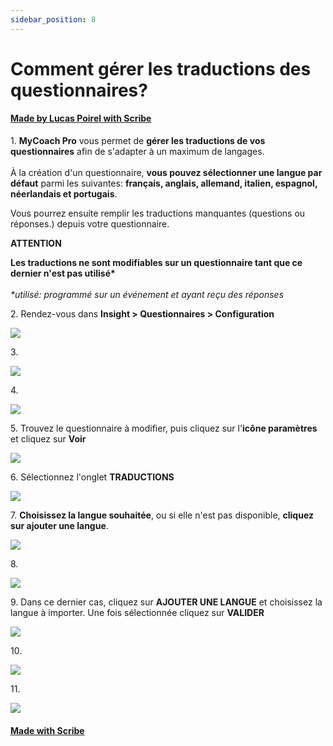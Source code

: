 ```yaml
---
sidebar_position: 8
---
```


# Comment gérer les traductions des questionnaires?
#### [Made by Lucas Poirel with Scribe](https://scribehow.com/shared/Comment_grer_les_traductions_des_questionnaires__cpJVnSKATl-zR5XR7Q53SQ)


1\. **MyCoach Pro** vous permet de **gérer les traductions de vos questionnaires** afin de s'adapter à un maximum de langages.\
\
À la création d'un questionnaire, **vous pouvez sélectionner une langue par défaut** parmi les suivantes: **français, anglais, allemand, italien, espagnol, néerlandais et portugais**.

Vous pourrez ensuite remplir les traductions manquantes (questions ou réponses.) depuis votre questionnaire.

**ATTENTION**

**Les traductions ne sont modifiables sur un questionnaire tant que ce dernier n'est pas utilisé\***\
\
*\*utilisé: programmé sur un événement et ayant reçu des réponses*


2\. Rendez-vous dans **Insight &gt; Questionnaires &gt; Configuration**

![](https://ajeuwbhvhr.cloudimg.io/colony-recorder.s3.amazonaws.com/files/2023-10-10/466dde17-9584-47be-ac78-b24116267b45/ascreenshot.jpeg?tl_px=0,261&br_px=1376,1030&force_format=png&width=1120.0&wat=1&wat_opacity=1&wat_gravity=northwest&wat_url=https://colony-recorder.s3.amazonaws.com/images/watermarks/F43F5E_standard.png&wat_pad=318,277)


3\. 

![](https://ajeuwbhvhr.cloudimg.io/colony-recorder.s3.amazonaws.com/files/2023-10-10/f1f9a2a3-c5e3-4938-85d0-a2b33e265c3c/ascreenshot.jpeg?tl_px=0,331&br_px=1376,1100&force_format=png&width=1120.0&wat=1&wat_opacity=1&wat_gravity=northwest&wat_url=https://colony-recorder.s3.amazonaws.com/images/watermarks/F43F5E_standard.png&wat_pad=136,276)


4\. 

![](https://ajeuwbhvhr.cloudimg.io/colony-recorder.s3.amazonaws.com/files/2023-10-10/799ae956-cdb0-4933-82ba-f73646768284/ascreenshot.jpeg?tl_px=859,0&br_px=2236,769&force_format=png&width=1120.0&wat=1&wat_opacity=1&wat_gravity=northwest&wat_url=https://colony-recorder.s3.amazonaws.com/images/watermarks/F43F5E_standard.png&wat_pad=524,149)


5\. Trouvez le questionnaire à modifier, puis cliquez sur l'**icône paramètres** et cliquez sur **Voir**

![](https://ajeuwbhvhr.cloudimg.io/colony-recorder.s3.amazonaws.com/files/2023-10-10/6bde15ed-044a-4bd1-9150-df04d242434b/ascreenshot.jpeg?tl_px=1459,402&br_px=2836,1171&force_format=png&width=1120.0&wat=1&wat_opacity=1&wat_gravity=northwest&wat_url=https://colony-recorder.s3.amazonaws.com/images/watermarks/F43F5E_standard.png&wat_pad=875,277)


6\. Sélectionnez l'onglet **TRADUCTIONS**

![](https://ajeuwbhvhr.cloudimg.io/colony-recorder.s3.amazonaws.com/files/2023-10-10/bd54df29-34f1-4b19-a64b-9a9efeecc927/ascreenshot.jpeg?tl_px=925,0&br_px=2302,769&force_format=png&width=1120.0&wat=1&wat_opacity=1&wat_gravity=northwest&wat_url=https://colony-recorder.s3.amazonaws.com/images/watermarks/F43F5E_standard.png&wat_pad=524,169)


7\. **Choisissez la langue souhaitée**, ou si elle n'est pas disponible, **cliquez sur ajouter une langue**.

![](https://ajeuwbhvhr.cloudimg.io/colony-recorder.s3.amazonaws.com/files/2023-10-10/0aa59b42-30c4-454d-bafa-541d1e66ea0f/ascreenshot.jpeg?tl_px=963,355&br_px=2340,1124&force_format=png&width=1120.0&wat=1&wat_opacity=1&wat_gravity=northwest&wat_url=https://colony-recorder.s3.amazonaws.com/images/watermarks/F43F5E_standard.png&wat_pad=523,277)


8\. 

![](https://ajeuwbhvhr.cloudimg.io/colony-recorder.s3.amazonaws.com/files/2023-10-10/0c666d27-2ccf-445c-9c3c-2532240730d0/ascreenshot.jpeg?tl_px=986,304&br_px=2363,1073&force_format=png&width=1120.0&wat=1&wat_opacity=1&wat_gravity=northwest&wat_url=https://colony-recorder.s3.amazonaws.com/images/watermarks/F43F5E_standard.png&wat_pad=524,277)


9\. Dans ce dernier cas, cliquez sur **AJOUTER UNE LANGUE** et choisissez la langue à importer. Une fois sélectionnée cliquez sur **VALIDER**

![](https://ajeuwbhvhr.cloudimg.io/colony-recorder.s3.amazonaws.com/files/2023-10-10/2e970073-2733-4a41-94f0-9dba6d2caf70/ascreenshot.jpeg?tl_px=1459,208&br_px=2836,977&force_format=png&width=1120.0&wat=1&wat_opacity=1&wat_gravity=northwest&wat_url=https://colony-recorder.s3.amazonaws.com/images/watermarks/F43F5E_standard.png&wat_pad=869,277)


10\. 

![](https://ajeuwbhvhr.cloudimg.io/colony-recorder.s3.amazonaws.com/files/2023-10-10/a52be846-695c-4303-a3da-eebdd11f7524/ascreenshot.jpeg?tl_px=411,547&br_px=1788,1316&force_format=png&width=1120.0&wat=1&wat_opacity=1&wat_gravity=northwest&wat_url=https://colony-recorder.s3.amazonaws.com/images/watermarks/F43F5E_standard.png&wat_pad=524,277)


11\. 

![](https://ajeuwbhvhr.cloudimg.io/colony-recorder.s3.amazonaws.com/files/2023-10-10/72442dee-f4e0-459a-9589-6ae9ba18735e/ascreenshot.jpeg?tl_px=1101,450&br_px=2478,1219&force_format=png&width=1120.0&wat=1&wat_opacity=1&wat_gravity=northwest&wat_url=https://colony-recorder.s3.amazonaws.com/images/watermarks/F43F5E_standard.png&wat_pad=524,277)
#### [Made with Scribe](https://scribehow.com/shared/Comment_grer_les_traductions_des_questionnaires__cpJVnSKATl-zR5XR7Q53SQ)


